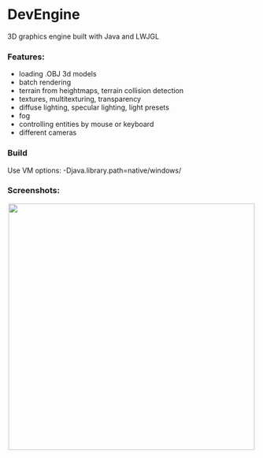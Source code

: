 # DevEngine
3D graphics engine built with Java and LWJGL

### Features:
* loading .OBJ 3d models
* batch rendering
* terrain from heightmaps, terrain collision detection
* textures, multitexturing, transparency
* diffuse lighting, specular lighting, light presets
* fog
* controlling entities by mouse or keyboard
* different cameras

### Build
Use VM options: -Djava.library.path=native/windows/

### Screenshots:
<p align="center">
  <img src="https://cloud.githubusercontent.com/assets/9119159/26228091/ee1e01aa-3c36-11e7-8d0a-890e885fd7b8.png" width="500"/>
</p>
